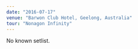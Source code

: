 ```yaml
---
date: "2016-07-17"
venue: "Barwon Club Hotel, Geelong, Australia"
tour: "Nonagon Infinity"
---
```


No known setlist.
